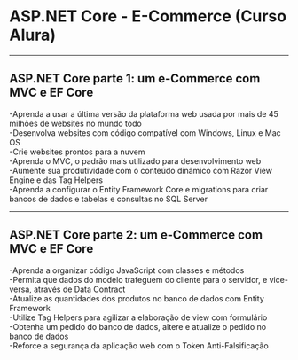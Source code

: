 # ASP.NET Core - E-Commerce (Curso Alura)

--------------------------------------------------------
ASP.NET Core parte 1: um e-Commerce com MVC e EF Core
--------------------------------------------------------

-Aprenda a usar a última versão da plataforma web usada por mais de 45 milhões de websites no mundo todo </br>
-Desenvolva websites com código compatível com Windows, Linux e Mac OS </br>
-Crie websites prontos para a nuvem </br>
-Aprenda o MVC, o padrão mais utilizado para desenvolvimento web </br>
-Aumente sua produtividade com o conteúdo dinâmico com Razor View Engine e das Tag Helpers </br>
-Aprenda a configurar o Entity Framework Core e migrations para criar bancos de dados e tabelas e consultas no SQL Server </br>

----------------------------------------------------------
ASP.NET Core parte 2: um e-Commerce com MVC e EF Core
----------------------------------------------------------

-Aprenda a organizar código JavaScript com classes e métodos </br>
-Permita que dados do modelo trafeguem do cliente para o servidor, e vice-versa, através de Data Contract </br>
-Atualize as quantidades dos produtos no banco de dados com Entity Framework </br>
-Utilize Tag Helpers para agilizar a elaboração de view com formulário </br>
-Obtenha um pedido do banco de dados, altere e atualize o pedido no banco de dados </br>
-Reforce a segurança da aplicação web com o Token Anti-Falsificação </br> 
